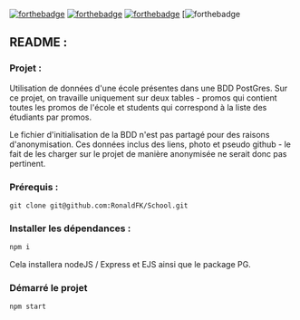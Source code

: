 [![forthebadge](https://img.shields.io/badge/LinkedIn-0077B5?style=for-the-badge&logo=linkedin&logoColor=white)](https://www.linkedin.com/in/ronald-fonlebeck)
[![forthebadge](https://img.shields.io/badge/Node.js-43853D?style=for-the-badge&logo=node.js&logoColor=white)](https://forthebadge.com)
[![forthebadge](https://img.shields.io/badge/Express.js-404D59?style=for-the-badge)](https://forthebadge.com)
[![forthebadge](https://img.shields.io/badge/PostgreSQL-316192?style=for-the-badge&logo=postgresql&logoColor=white)

## README :


### Projet :

Utilisation de données d'une école présentes dans une BDD PostGres.
Sur ce projet, on travaille uniquement sur deux tables - promos qui contient toutes les promos de l'école et students qui correspond à la liste des étudiants par promos.

Le fichier d'initialisation de la BDD n'est pas partagé pour des raisons d'anonymisation.
Ces données inclus des liens, photo et pseudo github - le fait de les charger sur le projet de manière anonymisée ne serait donc pas pertinent.
### Prérequis :

```
git clone git@github.com:RonaldFK/School.git
```

### Installer les dépendances :

```bash
npm i
```

Cela installera nodeJS / Express et EJS ainsi que le package PG.

### Démarré le projet

```
npm start
```
